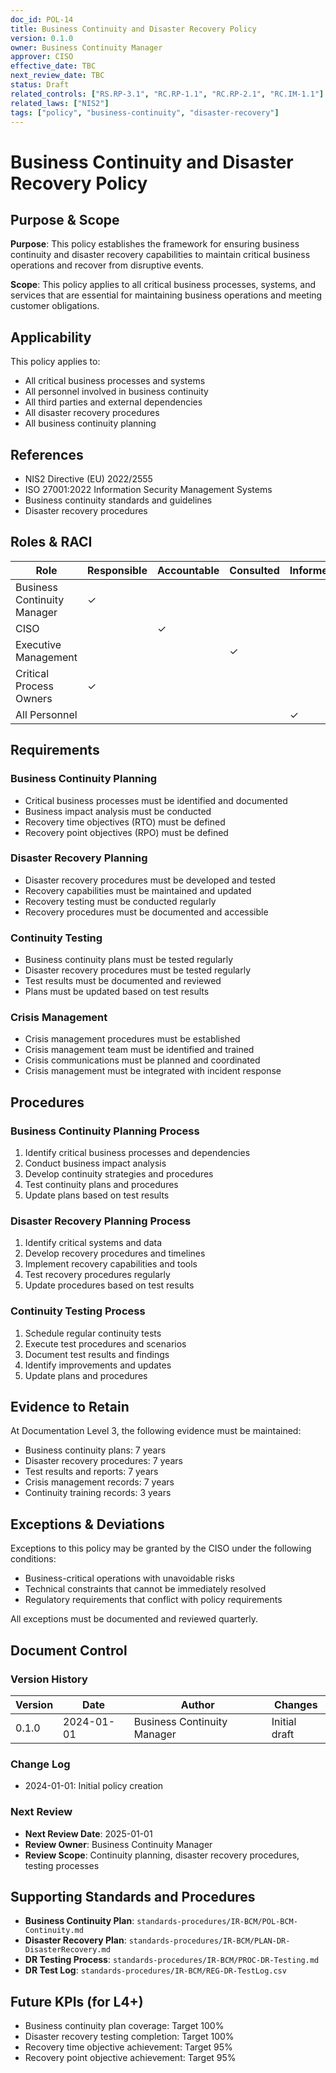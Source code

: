 ```yaml
---
doc_id: POL-14
title: Business Continuity and Disaster Recovery Policy
version: 0.1.0
owner: Business Continuity Manager
approver: CISO
effective_date: TBC
next_review_date: TBC
status: Draft
related_controls: ["RS.RP-3.1", "RC.RP-1.1", "RC.RP-2.1", "RC.IM-1.1"]
related_laws: ["NIS2"]
tags: ["policy", "business-continuity", "disaster-recovery"]
---
```


# Business Continuity and Disaster Recovery Policy

## Purpose & Scope

**Purpose**: This policy establishes the framework for ensuring business continuity and disaster recovery capabilities to maintain critical business operations and recover from disruptive events.

**Scope**: This policy applies to all critical business processes, systems, and services that are essential for maintaining business operations and meeting customer obligations.

## Applicability

This policy applies to:
- All critical business processes and systems
- All personnel involved in business continuity
- All third parties and external dependencies
- All disaster recovery procedures
- All business continuity planning

## References

- NIS2 Directive (EU) 2022/2555
- ISO 27001:2022 Information Security Management Systems
- Business continuity standards and guidelines
- Disaster recovery procedures

## Roles & RACI

| Role | Responsible | Accountable | Consulted | Informed |
|------|-------------|-------------|-----------|----------|
| Business Continuity Manager | ✓ | | | |
| CISO | | ✓ | | |
| Executive Management | | | ✓ | |
| Critical Process Owners | ✓ | | | |
| All Personnel | | | | ✓ |

## Requirements

### Business Continuity Planning
- Critical business processes must be identified and documented
- Business impact analysis must be conducted
- Recovery time objectives (RTO) must be defined
- Recovery point objectives (RPO) must be defined

### Disaster Recovery Planning
- Disaster recovery procedures must be developed and tested
- Recovery capabilities must be maintained and updated
- Recovery testing must be conducted regularly
- Recovery procedures must be documented and accessible

### Continuity Testing
- Business continuity plans must be tested regularly
- Disaster recovery procedures must be tested regularly
- Test results must be documented and reviewed
- Plans must be updated based on test results

### Crisis Management
- Crisis management procedures must be established
- Crisis management team must be identified and trained
- Crisis communications must be planned and coordinated
- Crisis management must be integrated with incident response

## Procedures

### Business Continuity Planning Process
1. Identify critical business processes and dependencies
2. Conduct business impact analysis
3. Develop continuity strategies and procedures
4. Test continuity plans and procedures
5. Update plans based on test results

### Disaster Recovery Planning Process
1. Identify critical systems and data
2. Develop recovery procedures and timelines
3. Implement recovery capabilities and tools
4. Test recovery procedures regularly
5. Update procedures based on test results

### Continuity Testing Process
1. Schedule regular continuity tests
2. Execute test procedures and scenarios
3. Document test results and findings
4. Identify improvements and updates
5. Update plans and procedures

## Evidence to Retain

At Documentation Level 3, the following evidence must be maintained:
- Business continuity plans: 7 years
- Disaster recovery procedures: 7 years
- Test results and reports: 7 years
- Crisis management records: 7 years
- Continuity training records: 3 years

## Exceptions & Deviations

Exceptions to this policy may be granted by the CISO under the following conditions:
- Business-critical operations with unavoidable risks
- Technical constraints that cannot be immediately resolved
- Regulatory requirements that conflict with policy requirements

All exceptions must be documented and reviewed quarterly.

## Document Control

### Version History
| Version | Date | Author | Changes |
|---------|------|--------|---------|
| 0.1.0 | 2024-01-01 | Business Continuity Manager | Initial draft |

### Change Log
- 2024-01-01: Initial policy creation

### Next Review
- **Next Review Date**: 2025-01-01
- **Review Owner**: Business Continuity Manager
- **Review Scope**: Continuity planning, disaster recovery procedures, testing processes

## Supporting Standards and Procedures

- **Business Continuity Plan**: `standards-procedures/IR-BCM/POL-BCM-Continuity.md`
- **Disaster Recovery Plan**: `standards-procedures/IR-BCM/PLAN-DR-DisasterRecovery.md`
- **DR Testing Process**: `standards-procedures/IR-BCM/PROC-DR-Testing.md`
- **DR Test Log**: `standards-procedures/IR-BCM/REG-DR-TestLog.csv`

## Future KPIs (for L4+)
- Business continuity plan coverage: Target 100%
- Disaster recovery testing completion: Target 100%
- Recovery time objective achievement: Target 95%
- Recovery point objective achievement: Target 95%
